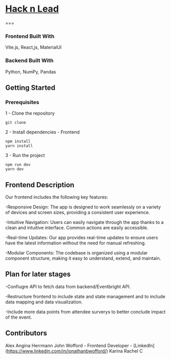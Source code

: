 # [Hack n Lead](https://womenplusplus.ch/hacknlead)

===
### Frontend Built With
Vite.js, React,js, MaterialUI

### Backend Built With
Python, NumPy, Pandas


## Getting Started

### Prerequisites
1 - Clone the repository
```
git clone
```
2 - Install dependencies - Frontend
```
npm install
yarn install
```
3 - Run the project
```
npm run dev
yarn dev
```

## Frontend Description
Our frontend includes the following key features:

-Responsive Design: The app is designed to work seamlessly on a variety of devices and screen sizes, providing a consistent user experience.

-Intuitive Navigation: Users can easily navigate through the app thanks to a clean and intuitive interface. Common actions are easily accessible.

-Real-time Updates: Our app provides real-time updates to ensure users have the latest information without the need for manual refreshing.

-Modular Components: The codebase is organized using a modular component structure, making it easy to understand, extend, and maintain.

## Plan for later stages

-Confiugre API to fetch data from backend/Eventbright API.

-Restructure frontend to include state and state management and to include data mapping and data visualization.

-Include more data points from attendee surverys to better conclude impact of the event.


## Contributors

Alex
Angina Herrmann
John Wofford - Frontend Developer - [LinkedIn] (https://www.linkedin.com/in/jonathanbwofford/)
Karina
Rachel C
